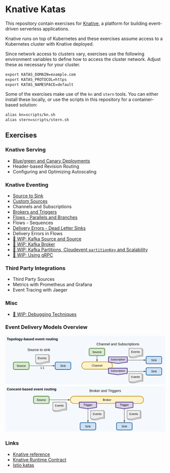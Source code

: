 # Knative Katas

This repository contain exercises for [Knative](https://knative.dev), a platform
for building event-driven serverless applications.

Knative runs on top of Kubernetes and these exercises assume access to a
Kubernetes cluster with Knative deployed.

Since network access to clusters vary, exercises use the following environment
variables to define how to access the cluster network. Adjust these as necessary
for your cluster.

```console
export KATAS_DOMAIN=example.com
export KATAS_PROTOCOL=https
export KATAS_NAMESPACE=default
```

Some of the exercises make use of the `kn` and `stern` tools. You can either
install these locally, or use the scripts in this repository for a
container-based solution:

```console
alias kn=scripts/kn.sh
alias stern=scripts/stern.sh
```

## Exercises

### Knative Serving

- [Blue/green and Canary Deployments](blue-green-and-canary.md)
- Header-based Revision Routing
- Configuring and Optimizing Autoscaling

### Knative Eventing

- [Source to Sink](source-to-sink.md)
- [Custom Sources](custom-sources.md)
- Channels and Subscriptions
- [Brokers and Triggers](brokers-and-triggers.md)
- [Flows - Parallels and Branches](parallels-and-branches.md)
- Flows - Sequences
- [Delivery Errors - Dead Letter Sinks](delivery-errors.md)
- Delivery Errors in Flows
- [:construction: WIP: Kafka Source and Source](kafka-sink-source.md)
- [:construction: WIP: Kafka Broker](kafka-broker.md)
- [:construction: WIP: Kafka Partitions, Cloudevent `partitionKey` and Scalability](kafka-partitions.md)
- [:construction: WIP: Using gRPC](using-grpc.md)

### Third Party Integrations

- Third Party Sources
- Metrics with Prometheus and Grafana
- Event Tracing with Jaeger

### Misc

- [:construction: WIP: Debugging Techniques](debugging.md)

### Event Delivery Models Overview

![Delivery Models](images/event-delivery-models.png)

### Links

- [Knative reference](https://knative.dev/docs/reference/)
- [Knative Runtime Contract](https://github.com/knative/specs/blob/main/specs/serving/runtime-contract.md)
- [Istio katas](https://github.com/MichaelVL/istio-katas)